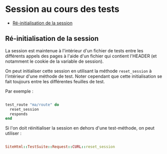 # Session au cours des tests

* [Ré-initialisation de la session](#reinitialiserunesession)


<a name='reinitialiserunesession'></a>

## Ré-initialisation de la session

La session est maintenue à l'intérieur d'un fichier de tests entre les différents appels des pages à l'aide d'un fichier qui contient l'HEADER (et notamment le cookie de la variable de session).

On peut initialiser cette session en utilisant la méthode `reset_session` à l'intérieur d'une méthode de test. Noter cependant que cette initialisation se fait toujours entre les différentes feuilles de test.

Par exemple&nbsp;:

~~~ruby

test_route "ma/route" do
  reset_session
  responds
end

~~~

Si l'on doit réinitialiser la session en dehors d'une test-méthode, on peut utiliser&nbsp;:

~~~ruby

SiteHtml::TestSuite::Request::CURL::reset_session

~~~
